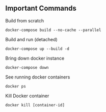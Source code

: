 ## Important Commands

Build from scratch
```
docker-compose build --no-cache --parallel
```
Build and run (detached)
```
docker-compose up --build -d
```
Bring down docker instance
```
docker-compose down
```
See running docker containers 
```
docker ps
```

Kill Docker container
```
docker kill [container-id]
```
